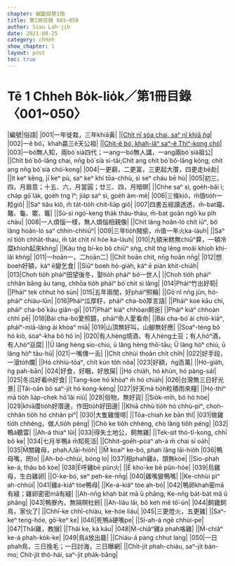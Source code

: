 ```yaml
---
chapter: 鹹酸甜第1冊
title: 第1冊目錄 001~050
author: Siau Lah-jih
date: 2021-08-25
category: chheh
show_chapter: 1
layout: post
toc: true
---
```


# Tē 1 Chheh Bo̍k-lio̍k／第1冊目錄 〈001~050〉



|編號|俗語|
|001|一年徙栽，三年khiā黃|
||[Chi̍t nî sóa chai, saⁿ nî khiā n̂g](09-01.html)|
|002|一ê bó͘，khah贏三ê天公祖|
||[Chi̍t-ê bó͘, khah-iâⁿ saⁿ-ê Thiⁿ-kong chó͘](09-02.html)|
|003|一bó͘無人知，兩bó͘ sià四代；一ang一bó͘無人講，一ang兩bó͘ sià祖公|
||Chi̍t bó͘ bô-lâng chai, nn̄g bó͘ sià sì-tāi;Chi̍t ang chi̍t bó͘ bô-lâng kóng, chi̍t ang nn̄g bó͘ sià chó͘-kong|
|004|一更窮，二更富，三更起大厝，四更走bē赴|
||It keⁿ kêng, jī keⁿ pù, saⁿ keⁿ khí tōa-chhù, sì seⁿ cháu bē hù|
|005|初三、四，月眉意；十五、六，月當圓；廿三、四，月暗暝|
||Chhe saⁿ sì, goe̍h-bâi ì; cha̍p gō͘ la̍k, goe̍h tng îⁿ; jia̍p saⁿ sì, goe̍h àm-mê|
|006|三條kiô，m̄值tio̍h一粒giô|
||Saⁿ tiâu kiô, m̄ ta̍t-tio̍h chi̍t-lia̍p giô|
|007|四書五經讀透透，m̄-bat黿、鼇、龜、鱉、竈|
||Sù-si ngó͘-keng tha̍k thàu-thàu, m̄-bat goân ngô͘ ku pih chàu|
|008|一人煩惱一樣，無人煩惱相親像|
||Chi̍t lâng hoân-ló chi̍t iūⁿ, bô lâng hoân-ló saⁿ chhin-chhiūⁿ|
|009|三年tio̍h賊偷，m̄值一年火ka-la̍uh|
||Saⁿ nî tio̍h chha̍t-thau, m̄ ta̍t chi̍t nî hóe ka-la̍uh|
|010|九頓米糕無chiūⁿ算，一頓冷糜khioh起來khǹg|
||Káu tǹg bí-ko bô chiūⁿ sǹg, chi̍t tǹg léng moâi khioh khí-lâi khǹg|
|011|一hoān一，二hoān二|
||Chi̍t hoān chi̍t, nn̄g hoān nn̄g|
|012|想boeh好額，káⁿ ē變乞食|
||Siūⁿ boeh hó-gia̍h, káⁿ ē piàn khit-chia̍h|
|013|Choh tio̍h pháiⁿ田望後冬，娶tio̍h pháiⁿ bó͘一世人|
||Choh tio̍h pháiⁿ chhân bāng āu tang, chhōa tio̍h pháiⁿ bó͘ chi̍t sì lâng|
|014|Pháiⁿ竹出好筍|
||Pháiⁿ tek chhut hó sún|
|015|五年兩閏，好pháiⁿ照輪|
||Gō͘ nî nn̄g jūn, hó-pháiⁿ chiàu-lûn|
|016|Pháiⁿ瓜厚籽，pháiⁿ cha-bó͘厚言語|
||Pháiⁿ koe kāu chí, pháiⁿ cha-bó͘ kāu giân-gí|
|017|Pháiⁿ kiáⁿ chhòan飼爸|
||Pháiⁿ kiáⁿ chhoàn chhī pē|
|018|Bái cha-bó͘愛照鏡，pháiⁿ命人愛看命|
||Bái cha-bó͘ ài chiò-kiàⁿ, pháiⁿ-miā-lâng ài khòaⁿ miā|
|019|山頂無好叫，山腳無好應|
||Soaⁿ-téng bô hó kiò, soaⁿ-kha bô hó ìn|
|020|有人hèng燒酒，有人hèng土豆；有人hòⁿ酒，有人hòⁿ豆腐|
||Ū lâng hèng sio-chiú, ū lâng hèng thô͘-tāu; Ū lâng hò͘ⁿ chiú, ū lâng hò͘ⁿ tāu-hū|
|021|一嘴傳一舌|
||Chi̍t chhùi thoân chi̍t chi̍h|
|022|好手段，一滾to̍h爛|
||Hó chhiú-tōaⁿ, chi̍t kún to̍h nōa|
|023|好額，ǹg百萬|
||Hó-gia̍h, ǹg pah-bān|
|024|好食，好睏，好放屎|
||Hó chia̍h, hó khùn, hó pàng-sái|
|025|冬瓜好看m̄好食|
||Tang-koe hó khòaⁿ m̄ hó chia̍h|
|026|台灣無三日好光景|
||Tâi-oân bô saⁿ-ji̍t hó kong-kéng|
|027|好天mā tio̍h粒積雨來糧|
||Hó-thiⁿ mā tio̍h lia̍p-chek hō͘ lâi niû|
|028|俗物，無好貨|
||Sio̍k-mi̍h, bô hó hòe|
|029|khiā厝tio̍h好厝邊，作田tio̍h好田邊|
||Khiā chhù tio̍h hó chhù-piⁿ, choh-chhân tio̍h hó chhân piⁿ|
|030|大隻雞慢啼|
||Tōa-chiah ke bān thî|
|031|做雞tio̍h chhéng，做人tio̍h péng|
||Chò ke tio̍h chhéng, chò lâng tio̍h péng|
|032|鴨á聽雷|
||Ah-á thiaⁿ lûi|
|033|得失土地公，飼無雞|
||Tek-sit thó-tī-kong, chhī bô ke|
|034|七月半鴨á m̄知死活|
||Chhit-goe̍h-pòaⁿ ah-á m̄ chai sí oa̍h|
|035|M̄關雞母，phah人lāi-hio̍h|
||M̄ koaiⁿ ke-bó, phah lâng lāi-hio̍h
|036|鴨母嘴，罔lo|
||Ah-bó-chhùi, bóng lo|
|037|相phah雞á，頭無kòe|
||Sio-phah ke-á, thâu bô kòe|
|038|Ē呼雞bē pûn火|
||Ē kho͘-ke bē pûn-hóe|
|039|烏雞母，生白雞卵|
||O͘-ke-bó, seⁿ peh-ke-nn̄g|
|040|雞嘴變鴨嘴|
||Ke-chhùi pìⁿ ah-chhùi|
|041|雞á-kiáⁿ tòe鴨母|
||Ke-á-kiáⁿ tòe ah-bó|
|042|鴨卵khah密mā有縫；雞卵密密mā有縫|
||Ah-nn̄g khah ba̍t mā ū phāng; Ke-nn̄g ba̍t-ba̍t mā ū phāng|
|043|鴨寮內，無隔暝杜蚓|
||Ah-liâu lāi, bô keh mê tō͘-ún|
|044|飼雞飼鳥，家伙了|
||Chhī-ke chhī-chiáu, ke-hóe liáu|
|045|三更燈火，五更雞|
||Saⁿ-keⁿ teng-hóe, gō͘-keⁿ ke|
|046|死鴨á硬嘴pe|
||Sí-ah-á ngē chhùi-pe|
|047|Thâi雞，教猴|
||Thâi ke, kà kâu|
|048|M̄-chiâⁿ雞á phah咯雞|
||M̄-chiâⁿ ke-á phah-ko̍k-ke|
|049|鳥á放出籠|
||Chiáu-á pàng chhut lang|
|050|一日phah鳥，三日挽毛；一日討海，三日曝網|
||Chi̍t-ji̍t phah-chiáu, saⁿ-ji̍t bán-mo͘; Chi̍t-ji̍t thó-hái, saⁿ-ji̍t pha̍k-bāng|




